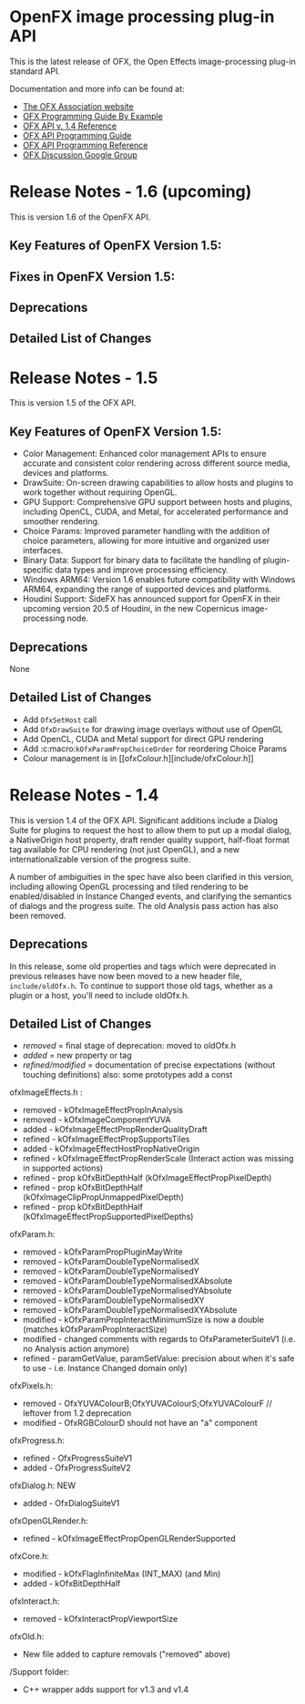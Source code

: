 # OpenFX image processing plug-in API

This is the latest release of OFX, the Open Effects image-processing plug-in standard API.

Documentation and more info can be found at:

* [The OFX Association website](http://openeffects.org)
* [OFX Programming Guide By Example](https://github.com/ofxa/openfx/tree/master/Guide)
* [OFX API v. 1.4 Reference](http://openeffects.org/documentation/api_doc)
* [OFX API Programming Guide](http://openeffects.org/documentation/guide)
* [OFX API Programming Reference](http://openeffects.org/documentation/reference)
* [OFX Discussion Google Group](https://groups.google.com/forum/#!forum/ofx-discussion)

# Release Notes - 1.6 (upcoming)

This is version 1.6 of the OpenFX API.

## Key Features of OpenFX Version 1.5:

## Fixes in OpenFX Version 1.5:

## Deprecations

## Detailed List of Changes


# Release Notes - 1.5

This is version 1.5 of the OFX API.

## Key Features of OpenFX Version 1.5:
- Color Management: Enhanced color management APIs to ensure accurate and consistent color rendering across different source media, devices and platforms.
- DrawSuite: On-screen drawing capabilities to allow hosts and plugins to work together without requiring OpenGL.
- GPU Support: Comprehensive GPU support between hosts and plugins, including OpenCL, CUDA, and Metal, for accelerated performance and smoother rendering.
- Choice Params: Improved parameter handling with the addition of choice parameters, allowing for more intuitive and organized user interfaces.
- Binary Data: Support for binary data to facilitate the handling of plugin-specific data types and improve processing efficiency.
- Windows ARM64: Version 1.6 enables future compatibility with Windows ARM64, expanding the range of supported devices and platforms.
- Houdini Support: SideFX has announced support for OpenFX in their upcoming version 20.5 of Houdini, in the new Copernicus image-processing node.

## Deprecations

None

## Detailed List of Changes

- Add `OfxSetHost` call
- Add `OfxDrawSuite` for drawing image overlays without use of OpenGL
- Add OpenCL, CUDA and Metal support for direct GPU rendering
- Add :c:macro:`kOfxParamPropChoiceOrder` for reordering Choice Params
- Colour management is in [[ofxColour.h][include/ofxColour.h]]

# Release Notes - 1.4

This is version 1.4 of the OFX API.  Significant additions include a
Dialog Suite for plugins to request the host to allow them to put up a
modal dialog, a NativeOrigin host property, draft render quality
support, half-float format tag available for CPU rendering (not just
OpenGL), and a new internationalizable version of the progress suite.

A number of ambiguities in the spec have also been clarified in this
version, including allowing OpenGL processing and tiled rendering to
be enabled/disabled in Instance Changed events, and clarifying the
semantics of dialogs and the progress suite.  The old Analysis pass
action has also been removed.

## Deprecations

In this release, some old properties and tags which were deprecated in
previous releases have now been moved to a new header file, `include/oldOfx.h`.
To continue to support those old tags, whether as a plugin or a host,
you'll need to include oldOfx.h.

## Detailed List of Changes

* _removed_ = final stage of deprecation: moved to oldOfx.h
* _added_ = new property or tag
* _refined/modified_ = documentation of precise expectations (without touching definitions)
also:   some prototypes add a const

ofxImageEffects.h :

* removed -  kOfxImageEffectPropInAnalysis
* removed -  kOfxImageComponentYUVA
* added   -  kOfxImageEffectPropRenderQualityDraft
* refined -  kOfxImageEffectPropSupportsTiles
* added   -  kOfxImageEffectHostPropNativeOrigin
* refined -  kOfxImageEffectPropRenderScale (Interact action was missing in supported actions)
* refined -  prop kOfxBitDepthHalf (kOfxImageEffectPropPixelDepth)
* refined -  prop kOfxBitDepthHalf (kOfxImageClipPropUnmappedPixelDepth)
* refined -  prop kOfxBitDepthHalf (kOfxImageEffectPropSupportedPixelDepths)

ofxParam.h:

* removed - kOfxParamPropPluginMayWrite
* removed - kOfxParamDoubleTypeNormalisedX
* removed - kOfxParamDoubleTypeNormalisedY
* removed - kOfxParamDoubleTypeNormalisedXAbsolute
* removed - kOfxParamDoubleTypeNormalisedYAbsolute
* removed - kOfxParamDoubleTypeNormalisedXY
* removed - kOfxParamDoubleTypeNormalisedXYAbsolute
* modified - kOfxParamPropInteractMinimumSize is now a double (matches kOfxParamPropInteractSize)
* modified - changed comments with regards to OfxParameterSuiteV1 (i.e. no Analysis action anymore)
* refined - paramGetValue, paramSetValue: precision about when it's safe to use - i.e. Instance Changed domain only)

ofxPixels.h:

* removed - OfxYUVAColourB;OfxYUVAColourS;OfxYUVAColourF // leftover from 1.2 deprecation
* modified - OfxRGBColourD should not have an "a" component

ofxProgress.h:

* refined - OfxProgressSuiteV1
* added - OfxProgressSuiteV2

ofxDialog.h: NEW

* added - OfxDialogSuiteV1

ofxOpenGLRender.h:

* refined - kOfxImageEffectPropOpenGLRenderSupported

ofxCore.h:

* modified - kOfxFlagInfiniteMax (INT_MAX)  (and Min)
* added - kOfxBitDepthHalf

ofxInteract.h:

* removed - kOfxInteractPropViewportSize

ofxOld.h:

* New file added to capture removals ("removed" above)

/Support folder:
* C++ wrapper adds support for v1.3 and v1.4
